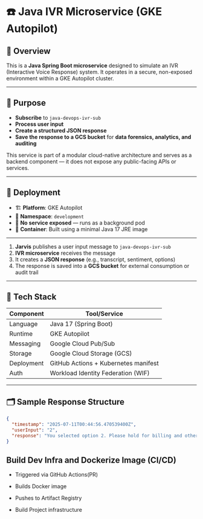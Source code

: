 # ☎️ Java IVR Microservice (GKE Autopilot)

## 📌 Overview

This is a **Java Spring Boot microservice** designed to simulate an IVR (Interactive Voice Response) system. It operates in a secure, non-exposed environment within a GKE Autopilot cluster.

---

## 🎯 Purpose

- **Subscribe** to `java-devops-ivr-sub`
- **Process user input**
- **Create a structured JSON response**
- **Save the response to a GCS bucket** for **data forensics, analytics, and auditing**

This service is part of a modular cloud-native architecture and serves as a backend component — it does not expose any public-facing APIs or services.

---

## 🚀 Deployment

- 🏗 **Platform**: GKE Autopilot
- 🧱 **Namespace**: `development`
- 📡 **No service exposed** — runs as a background pod
- 🐳 **Container**: Built using a minimal Java 17 JRE image

---

1. **Jarvis** publishes a user input message to `java-devops-ivr-sub`
2. **IVR microservice** receives the message
3. It creates a **JSON response** (e.g., transcript, sentiment, options)
4. The response is saved into a **GCS bucket** for external consumption or audit trail

---

## 📂 Tech Stack

| Component  | Tool/Service                         |
| ---------- | ------------------------------------ |
| Language   | Java 17 (Spring Boot)                |
| Runtime    | GKE Autopilot                        |
| Messaging  | Google Cloud Pub/Sub                 |
| Storage    | Google Cloud Storage (GCS)           |
| Deployment | GitHub Actions + Kubernetes manifest |
| Auth       | Workload Identity Federation (WIF)   |

---

## 🗂 Sample Response Structure

```json
{
  "timestamp": "2025-07-11T00:44:56.470539400Z",
  "userInput": "2",
  "response": "You selected option 2. Please hold for billing and other account inquiries."
}
```

## Build Dev Infra and Dockerize Image (CI/CD)

- Triggered via GitHub Actions(PR)

- Builds Docker image

- Pushes to Artifact Registry

- Build Project infrastructure
